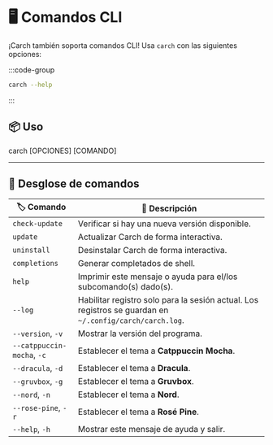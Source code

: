 # 🖥️ Comandos CLI  

¡Carch también soporta comandos CLI! Usa `carch` con las siguientes opciones:  

:::code-group

```sh [⚙️ CLI]
carch --help
```

:::

## 📦 Uso

carch [OPCIONES] [COMANDO]

---

## 🔧 Desglose de comandos

| 🏷️ Comando                 | 📄 Descripción                                                                                   |
|----------------------------|---------------------------------------------------------------------------------------------------|
| `check-update`             | Verificar si hay una nueva versión disponible.                                                              |
| `update`                   | Actualizar Carch de forma interactiva.                                                                       |
| `uninstall`                | Desinstalar Carch de forma interactiva.                                                                    |
| `completions`              | Generar completados de shell.                                                                       |
| `help`                     | Imprimir este mensaje o ayuda para el/los subcomando(s) dado(s).                                           |
| `--log`                    | Habilitar registro solo para la sesión actual. Los registros se guardan en `~/.config/carch/carch.log`.       |
| `--version`, `-v`          | Mostrar la versión del programa.                                                                         |
| `--catppuccin-mocha`, `-c` | Establecer el tema a **Catppuccin Mocha**.                                                            |
| `--dracula`, `-d`          | Establecer el tema a **Dracula**.                                                                     |
| `--gruvbox`, `-g`          | Establecer el tema a **Gruvbox**.                                                                     |
| `--nord`, `-n`             | Establecer el tema a **Nord**.                                                                        |
| `--rose-pine`, `-r`        | Establecer el tema a **Rosé Pine**.                                                                   |
| `--help`, `-h`             | Mostrar este mensaje de ayuda y salir.                                                                  |
